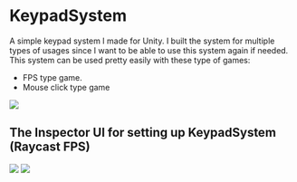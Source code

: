 # KeypadSystem
A simple keypad system I made for Unity. I built the system for multiple types of usages since I want to be able to use this system again if needed.
This system can be used pretty easily with these type of games:
- FPS type game.
- Mouse click type game   

![](http://bytevaultstudio.se/ShareX/ezgif.com-optimize.gif)

## The Inspector UI for setting up KeypadSystem (Raycast FPS)

![](http://bytevaultstudio.se/ShareX/Unity_C6ntis32on.png)
![](http://bytevaultstudio.se/ShareX/Unity_Hf4axFABS3.png)
